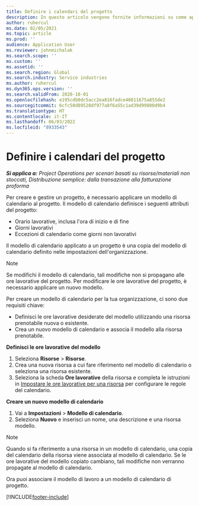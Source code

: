 ```yaml
---
title: Definire i calendari del progetto
description: In questo articolo vengono fornite informazioni su come applicare un modello di calendario a un progetto per tenere traccia della pianificazione del progetto.
author: ruhercul
ms.date: 02/05/2021
ms.topic: article
ms.prod: ''
audience: Application User
ms.reviewer: johnmichalak
ms.search.scope: ''
ms.custom: ''
ms.assetid: ''
ms.search.region: Global
ms.search.industry: Service industries
ms.author: ruhercul
ms.dyn365.ops.version: ''
ms.search.validFrom: 2020-10-01
ms.openlocfilehash: e195cdb0dc5acc2ea816fadce40811675a855de2
ms.sourcegitcommit: 6cfc50d89528df977a8f6a55c1ad39d99800d9b4
ms.translationtype: HT
ms.contentlocale: it-IT
ms.lasthandoff: 06/03/2022
ms.locfileid: "8933543"
---
```

# <a name="define-project-calendars"></a>Definire i calendari del progetto

_**Si applica a:** Project Operations per scenari basati su risorse/materiali non stoccati, Distribuzione semplice: dalla transazione alla fatturazione proforma_

Per creare e gestire un progetto, è necessario applicare un modello di calendario al progetto. Il modello di calendario definisce i seguenti attributi del progetto:

- Orario lavorative, inclusa l'ora di inizio e di fine
- Giorni lavorativi
- Eccezioni di calendario come giorni non lavorativi

Il modello di calendario applicato a un progetto è una copia del modello di calendario definito nelle impostazioni dell'organizzazione.

> [!NOTE]
> Se modifichi il modello di calendario, tali modifiche non si propagano alle ore lavorative del progetto. Per modificare le ore lavorative del progetto, è necessario applicare un nuovo modello.

Per creare un modello di calendario per la tua organizzazione, ci sono due requisiti chiave:

- Definisci le ore lavorative desiderate del modello utilizzando una risorsa prenotabile nuova o esistente.
- Crea un nuovo modello di calendario e associa il modello alla risorsa prenotabile.

**Definisci le ore lavorative del modello**

1. Seleziona **Risorse** \> **Risorse**.
2. Crea una nuova risorsa a cui fare riferimento nel modello di calendario o seleziona una risorsa esistente.
3. Seleziona la scheda **Ore lavorative** della risorsa e completa le istruzioni in [Impostare le ore lavorative per una risorsa](/dynamics365/field-service/set-work-hours-resource) per configurare le regole del calendario.

**Creare un nuovo modello di calendario**

1. Vai a **Impostazioni** \> **Modello di calendario**.
2. Seleziona **Nuovo** e inserisci un nome, una descrizione e una risorsa modello.

> [!NOTE]
> Quando si fa riferimento a una risorsa in un modello di calendario, una copia del calendario della risorsa viene associata al modello di calendario. Se le ore lavorative del modello copiato cambiano, tali modifiche non verranno propagate al modello di calendario.

Ora puoi associare il modello di lavoro a un modello di calendario di progetto.


[!INCLUDE[footer-include](../includes/footer-banner.md)]

